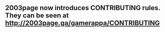 ## 2003page now introduces CONTRIBUTING rules. They can be seen at http://2003page.ga/gamerappa/CONTRIBUTING
